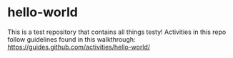 # hello-world
This is a test repository that contains all things testy!
Activities in this repo follow guidelines found in this walkthrough: https://guides.github.com/activities/hello-world/
